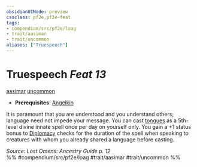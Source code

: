 ```yaml
---
obsidianUIMode: preview
cssclass: pf2e,pf2e-feat
tags:
- compendium/src/pf2e/loag
- trait/aasimar
- trait/uncommon
aliases: ["Truespeech"]
---
```

# Truespeech  *Feat 13*  
[aasimar](rules/traits/aasimar-apg.md)  [uncommon](rules/traits/uncommon.md)  

- **Prerequisites**: [Angelkin](compendium/feats/angelkin-apg.md)

It is paramount that you are understood and you understand others; language need not impede your message. You can cast [tongues](compendium/spells/tongues.md) as a 5th-level divine innate spell once per day on yourself only. You gain a +1 status bonus to [Diplomacy](compendium/skills.md#Diplomacy) checks for the duration of the spell when speaking to creatures with whom you already shared a language before casting.

*Source: Lost Omens: Ancestry Guide p. 12*  
%% #compendium/src/pf2e/loag #trait/aasimar #trait/uncommon %%